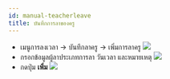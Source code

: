 ```yaml
---
id: manual-teacherleave
title: บันทึกการลาของครู 
---
```

* เมนูการลงเวลา -> บันทึกลาครู -> เพิ่มการลาครู
![](https://drive.google.com/thumbnail?id=1JLOEJ_jjsIY50NYIM8kna5NaJIDH61Mw&sz=w1000-h640)
* กรอกข้อมูลผู้ลาประเภทการลา วันเวลา และหมายเหตุ
![](https://drive.google.com/thumbnail?id=1wU0As5-v-PK6FnmQ0q0lDk1sMdjNRQPd&sz=w1000-h640)
* กดปุ่ม **เพิ่ม**
![](https://drive.google.com/thumbnail?id=1FCRNl6YJBpJLmaxRwUcycfDg8EllPkaC&sz=w1000-h640)

